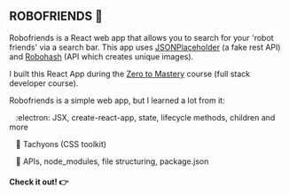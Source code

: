 
## ROBOFRIENDS :robot: 

Robofriends is a React web app that allows you to search for your 'robot friends' via a search bar. This app uses [JSONPlaceholder] (a fake rest API) and [Robohash] (API which creates unique images).

I built this React App during the [Zero to Mastery] course (full stack developer course).

Robofriends is a simple web app, but I learned a lot from it:

&nbsp;&nbsp;&nbsp;:electron: JSX, create-react-app, state, lifecycle methods, children and more

&nbsp;&nbsp;&nbsp;:nail_care: Tachyons (CSS toolkit)

&nbsp;&nbsp;&nbsp;:wrench: APIs, node_modules, file structuring, package.json

#### Check it out! :point_right: 

[Zero to Mastery]: https://academy.zerotomastery.io/p/complete-web-developer-zero-to-mastery
[JSONPlaceholder]: https://jsonplaceholder.typicode.com/
[Robohash]: https://robohash.org/
[View Robofriends]: https://unizef.github.io/robofriends/

